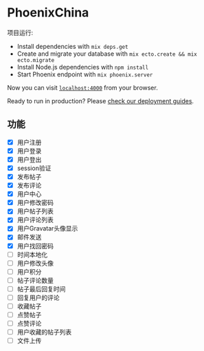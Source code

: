 # PhoenixChina

项目运行:

  * Install dependencies with `mix deps.get`
  * Create and migrate your database with `mix ecto.create && mix ecto.migrate`
  * Install Node.js dependencies with `npm install`
  * Start Phoenix endpoint with `mix phoenix.server`

Now you can visit [`localhost:4000`](http://localhost:4000) from your browser.

Ready to run in production? Please [check our deployment guides](http://www.phoenixframework.org/docs/deployment).


## 功能
- [x] 用户注册
- [x] 用户登录
- [x] 用户登出
- [x] session验证
- [x] 发布帖子
- [x] 发布评论
- [x] 用户中心
- [x] 用户修改密码
- [x] 用户帖子列表
- [x] 用户评论列表
- [x] 用户Gravatar头像显示
- [x] 邮件发送
- [x] 用户找回密码
- [ ] 时间本地化
- [ ] 用户修改头像
- [ ] 用户积分
- [ ] 帖子评论数量
- [ ] 帖子最后回复时间
- [ ] 回复用户的评论
- [ ] 收藏帖子
- [ ] 点赞帖子
- [ ] 点赞评论
- [ ] 用户收藏的帖子列表
- [ ] 文件上传
